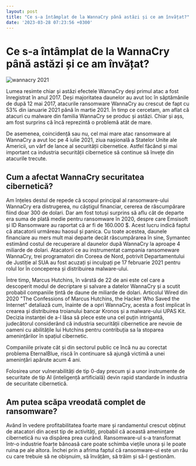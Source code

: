 ```yaml
---
layout: post
title: "Ce s-a întâmplat de la WannaCry până astăzi și ce am învățat?"
date: '2023-03-28 07:23:56 +0300'
---
```


Ce s-a întâmplat de la WannaCry până astăzi și ce am învățat?
=============================================================

![wannacry 2021](https://securitypatch.ro/wp-content/uploads/2021/12/wncry-696x406.jpg "wncry")

Lumea resimte chiar și astăzi efectele WannaCry deși primul atac a fost înregistrat în anul 2017. Deși majoritatea daunelor au avut loc în săptămânile de după 12 mai 2017, atacurile ransomware WannaCry au crescut de fapt cu 53% din ianuarie 2021 până în martie 2021. În timp ce cercetam, am aflat că atacuri cu malware din familia WannaCry se produc și astăzi. Chiar și așs, am fost surprins că încă reprezintă o problemă atât de mare.

De asemenea, coincidență sau nu, cel mai mare atac ransomware al WannaCry a avut loc pe 4 iulie 2021, ziua nașională a Statelor Unite ale Americii, un vârf de lance al securității cibernetice. Astfel făcând și mai important ca industria securității cibernetice să continue să învețe din atacurile trecute.

**Cum a afectat WannaCry securitatea cibernetică?**
---------------------------------------------------

Am înțeles destul de repede că scopul principal al ransomware-ului WannaCry era distrugerea, nu câștigul financiar, cererea de răscumpărare fiind doar 300 de dolari. Dar am fost totuși surprins să aflu cât de departe era suma de plată medie pentru ransomware în 2020, despre care Emsisoft și ID Ransomware au raportat că ar fi de 160.000 $. Acest lucru indică faptul că atacatorii urmăreau haosul și panica. Cu toate acestea, daunele financiare au mers mult mai departe decât răscumpărarea în sine, Symantec estimând costul de recuperare al daunelor după WannaCry la aproape 4 miliarde de dolari. Atacatorii ce au instrumentat campania ransomeware WannaCry, trei programatori din Coreea de Nord, potrivit Departamentului de Justiție al SUA au fost acuzați și inculpați pe 17 februarie 2021 pentru rolul lor în conceperea și distribuirea malware-ului.

Între timp, Marcus Hutchins, în vârstă de 22 de ani este cel care a descoperit modul de decriptare și salvare a datelor WannaCry și a scutit probabil companiile țintă de daune de miliarde de dolari. Articolul Wired din 2020 "The Confessions of Marcus Hutchins, the Hacker Who Saved the Internet" detaliază cum, înainte de a opri WannaCry, acesta a fost implicat în crearea și distribuirea troianului bancar Kronos și a malware-ului UPAS Kit. Decizia instanței de a-l lăsa să plece este una cel puțin intrigantă, judecătorul considerând că industria securității cibernetice are nevoie de oameni cu abilitățile lui Hutchins pentru contribuția sa la stoparea amenințărilor în spațiul cibernetic.

Companiile private cât și din sectorul public ce încă nu au corectat problema EternalBlue, riscă în continuare să ajungă victimă a unei amenințări apărute acum 4 ani.

Folosirea unor vulnerabilități de tip 0-day precum și a unor instrumente de securitate de tip AI (inteligență artificială) devin rapid standarde în industria de securitate cibernetică.

**Am putea scăpa vreodată complet de ransomware?**
--------------------------------------------------

Avănd în vedere profitabilitatea foarte mare și randamentul crescut obținut de atacatori din acest tip de activități, probabil că această amenințare cibernetică nu va dispărea prea curând. Ransomware-ul s-a transformat într-o industrie foarte bănoasă care poate schimba viețile unora și le poate ruina pe ale altora. Închei prin a afrima faptul că ransomware-ul este un rău cu care trebuie să ne obișnuim, să învățăm, să trăim și să-l gestionăm.
